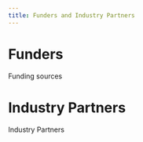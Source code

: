 ```yaml
---
title: Funders and Industry Partners
---
```


<h1>Funders</h1>

Funding sources

<h1>Industry Partners</h1>

Industry Partners
